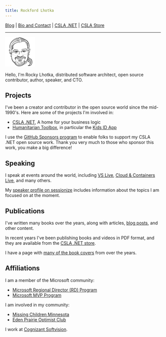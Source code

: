 ```yaml
---
title: Rockford Lhotka
---
```


[Blog](https://blog.lhotka.net) | [Bio and Contact](https://about.me/rockfordlhotka) | [CSLA .NET](https://cslanet.com) | [CSLA Store](https://store.lhotka.net)

---

![Rocky](images/favicon-96x96.png)

Hello, I'm Rocky Lhotka, distributed software architect, open source contributor, author, speaker, and CTO.

## Projects

I've been a creator and contributor in the open source world since the mid-1990's. Here are some of the projects I'm involved in:

* [CSLA .NET](https://cslanet.com), A home for your business logic
* [Humanitarian Toolbox](http://www.htbox.org), in particular the [Kids ID App](https://github.com/HTBox/MobileKidsIdApp)

I use the [GitHub Sponsors program](https://github.com/sponsors/rockfordlhotka) to enable folks to support my CSLA .NET open source work. Thank you very much to those who sponsor this work, you make a big difference!

## Speaking

I speak at events around the world, including [VS Live](https://vslive.com), [Cloud & Containers Live](https://cclive360.com/), and many others.

My [speaker profile on sessionize](https://sessionize.com/rockfordlhotka/) includes information about the topics I am focused on at the moment.

## Publications

I've written many books over the years, along with articles, [blog posts](https://blog.lhotka.net), and other content. 

In recent years I've been publishing books and videos in PDF format, and they are available from the [CSLA .NET store](https://store.lhotka.net).

I have a page with [many of the book covers](books.md) from over the years.

## Affiliations

I am a member of the Microsoft community:

* [Microsoft Regional Director (RD) Program](https://rd.microsoft.com/en-us/)
* [Microsoft MVP Program](https://mvp.microsoft.com/)

I am involved in my community:

* [Missing Children Minnesota](http://missingchildrenmn.com/)
* [Eden Prairie Optimist Club](https://www.facebook.com/EPOptimists)

I work at [Cognizant Softvision](https://www.cognizantsoftvision.com/).
